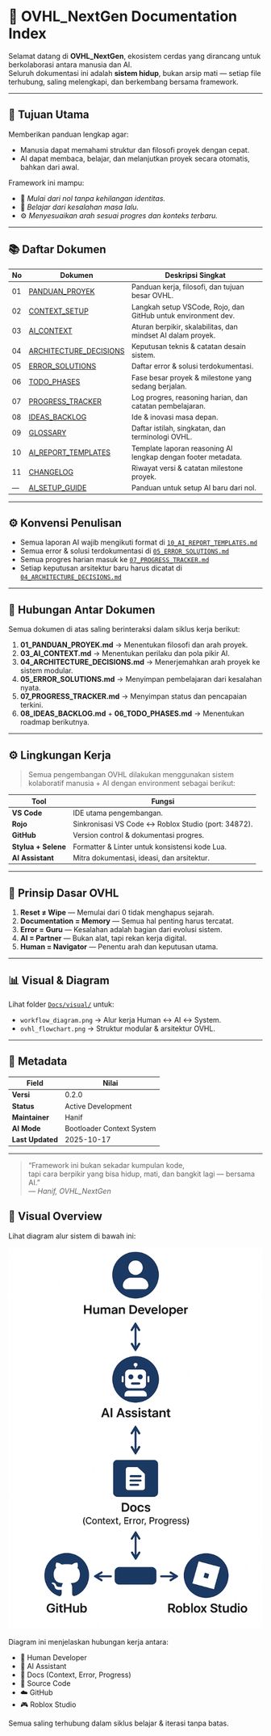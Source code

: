 # 📘 OVHL_NextGen Documentation Index

Selamat datang di **OVHL_NextGen**, ekosistem cerdas yang dirancang untuk berkolaborasi antara manusia dan AI.  
Seluruh dokumentasi ini adalah **sistem hidup**, bukan arsip mati — setiap file terhubung, saling melengkapi, dan berkembang bersama framework.

---

## 🧭 Tujuan Utama
Memberikan panduan lengkap agar:
- Manusia dapat memahami struktur dan filosofi proyek dengan cepat.
- AI dapat membaca, belajar, dan melanjutkan proyek secara otomatis, bahkan dari awal.

Framework ini mampu:
- 🌱 *Mulai dari nol tanpa kehilangan identitas.*
- 🔁 *Belajar dari kesalahan masa lalu.*
- ⚙️ *Menyesuaikan arah sesuai progres dan konteks terbaru.*

---

## 📚 Daftar Dokumen
| No | Dokumen | Deskripsi Singkat |
|----|----------|-------------------|
| 01 | [PANDUAN_PROYEK](01_PANDUAN_PROYEK.md) | Panduan kerja, filosofi, dan tujuan besar OVHL. |
| 02 | [CONTEXT_SETUP](02_CONTEXT_SETUP.md) | Langkah setup VSCode, Rojo, dan GitHub untuk environment dev. |
| 03 | [AI_CONTEXT](03_AI_CONTEXT.md) | Aturan berpikir, skalabilitas, dan mindset AI dalam proyek. |
| 04 | [ARCHITECTURE_DECISIONS](04_ARCHITECTURE_DECISIONS.md) | Keputusan teknis & catatan desain sistem. |
| 05 | [ERROR_SOLUTIONS](05_ERROR_SOLUTIONS.md) | Daftar error & solusi terdokumentasi. |
| 06 | [TODO_PHASES](06_TODO_PHASES.md) | Fase besar proyek & milestone yang sedang berjalan. |
| 07 | [PROGRESS_TRACKER](07_PROGRESS_TRACKER.md) | Log progres, reasoning harian, dan catatan pembelajaran. |
| 08 | [IDEAS_BACKLOG](08_IDEAS_BACKLOG.md) | Ide & inovasi masa depan. |
| 09 | [GLOSSARY](09_GLOSSARY.md) | Daftar istilah, singkatan, dan terminologi OVHL. |
| 10 | [AI_REPORT_TEMPLATES](10_AI_REPORT_TEMPLATES.md) | Template laporan reasoning AI lengkap dengan footer metadata. |
| 11 | [CHANGELOG](11_CHANGELOG.md) | Riwayat versi & catatan milestone proyek. |
| — | [AI_SETUP_GUIDE](AI_SETUP_GUIDE.md) | Panduan untuk setup AI baru dari nol. |


---

## ⚙️ Konvensi Penulisan
- Semua laporan AI wajib mengikuti format di [`10_AI_REPORT_TEMPLATES.md`](10_AI_REPORT_TEMPLATES.md)
- Semua error & solusi terdokumentasi di [`05_ERROR_SOLUTIONS.md`](05_ERROR_SOLUTIONS.md)
- Semua progres harian masuk ke [`07_PROGRESS_TRACKER.md`](07_PROGRESS_TRACKER.md)
- Setiap keputusan arsitektur baru harus dicatat di [`04_ARCHITECTURE_DECISIONS.md`](04_ARCHITECTURE_DECISIONS.md)

---

## 🧩 Hubungan Antar Dokumen

Semua dokumen di atas saling berinteraksi dalam siklus kerja berikut:

1. **01_PANDUAN_PROYEK.md** → Menentukan filosofi dan arah proyek.  
2. **03_AI_CONTEXT.md** → Menentukan perilaku dan pola pikir AI.  
3. **04_ARCHITECTURE_DECISIONS.md** → Menerjemahkan arah proyek ke sistem modular.  
4. **05_ERROR_SOLUTIONS.md** → Menyimpan pembelajaran dari kesalahan nyata.  
5. **07_PROGRESS_TRACKER.md** → Menyimpan status dan pencapaian terkini.  
6. **08_IDEAS_BACKLOG.md** + **06_TODO_PHASES.md** → Menentukan roadmap berikutnya.  

---

## ⚙️ Lingkungan Kerja

> Semua pengembangan OVHL dilakukan menggunakan sistem kolaboratif manusia + AI dengan environment sebagai berikut:

| Tool | Fungsi |
|------|--------|
| **VS Code** | IDE utama pengembangan. |
| **Rojo** | Sinkronisasi VS Code ↔ Roblox Studio (port: 34872). |
| **GitHub** | Version control & dokumentasi progres. |
| **Stylua + Selene** | Formatter & Linter untuk konsistensi kode Lua. |
| **AI Assistant** | Mitra dokumentasi, ideasi, dan arsitektur. |

---

## 🧠 Prinsip Dasar OVHL
1. **Reset ≠ Wipe** — Memulai dari 0 tidak menghapus sejarah.  
2. **Documentation = Memory** — Semua hal penting harus tercatat.  
3. **Error = Guru** — Kesalahan adalah bagian dari evolusi sistem.  
4. **AI = Partner** — Bukan alat, tapi rekan kerja digital.  
5. **Human = Navigator** — Penentu arah dan keputusan utama.

---

## 📊 Visual & Diagram
Lihat folder [`Docs/visual/`](visual/) untuk:
- `workflow_diagram.png` → Alur kerja Human ↔ AI ↔ System.  
- `ovhl_flowchart.png` → Struktur modular & arsitektur OVHL.

---

## 📅 Metadata
| Field | Nilai |
|--------|--------|
| **Versi** | 0.2.0 |
| **Status** | Active Development |
| **Maintainer** | Hanif |
| **AI Mode** | Bootloader Context System |
| **Last Updated** | 2025-10-17 |

---

> “Framework ini bukan sekadar kumpulan kode,  
> tapi cara berpikir yang bisa hidup, mati, dan bangkit lagi — bersama AI.”  
> — *Hanif, OVHL_NextGen*

## 🧩 Visual Overview
Lihat diagram alur sistem di bawah ini:

![Workflow Diagram](visual/workflow_diagram.png)

Diagram ini menjelaskan hubungan kerja antara:
- 👤 Human Developer  
- 🤖 AI Assistant  
- 📘 Docs (Context, Error, Progress)  
- 💾 Source Code  
- ☁️ GitHub  
- 🎮 Roblox Studio  

Semua saling terhubung dalam siklus belajar & iterasi tanpa batas.
